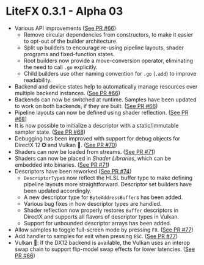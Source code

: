 ﻿# LiteFX 0.3.1 - Alpha 03

- Various API improvements ([See PR #66](https://github.com/crud89/LiteFX/pull/66))
  - Remove circular dependencies from constructors, to make it easier to opt-out of the builder architecture.
  - Split up builders to encourage re-using pipeline layouts, shader programs and fixed-function states.
  - Root builders now provide a move-conversion operator, eliminating the need to call `.go` explicitly.
  - Child builders use other naming convention for `.go` (`.add`) to improve readability.
- Backend and device states help to automatically manage resources over multiple backend instances. ([See PR #66](https://github.com/crud89/LiteFX/pull/66))
- Backends can now be switched at runtime. Samples have been updated to work on both backends, if they are built. ([See PR #66](https://github.com/crud89/LiteFX/pull/66))
- Pipeline layouts can now be defined using shader reflection. ([See PR #68](https://github.com/crud89/LiteFX/pull/68))
- It is now possible to initialize a descriptor with a static/immutable sampler state. ([See PR #68](https://github.com/crud89/LiteFX/pull/68))
- Debugging has been improved with support for debug objects for DirectX 12 ❎ and Vulkan 🌋. ([See PR #70](https://github.com/crud89/LiteFX/pull/70))
- Shaders can now be loaded from streams. ([See PR #71](https://github.com/crud89/LiteFX/pull/71))
- Shaders can now be placed in *Shader Libraries*, which can be embedded into binaries. ([See PR #71](https://github.com/crud89/LiteFX/pull/71))
- Descriptors have been reworked ([See PR #74](https://github.com/crud89/LiteFX/pull/74))
  - `DescriptorType`s now reflect the HLSL buffer type to make defining pipeline layouts more straightforward. Descriptor set builders have been updated accordingly.
  - A new descriptor type for `ByteAddressBuffer`s has been added.
  - Various bug fixes in how descriptor types are handled.
  - Shader reflection now properly restores `Buffer` descriptors in DirectX and supports all flavors of descriptor types in Vulkan.
  - Support for unbounded descriptor arrays has been added.
- Allow samples to toggle full-screen mode by pressing `F8`. ([See PR #77](https://github.com/crud89/LiteFX/pull/77))
- Add handler to samples for exit when pressing `ESC`. ([See PR #77](https://github.com/crud89/LiteFX/pull/77))
- Vulkan 🌋: If the DX12 backend is available, the Vulkan uses an interop swap chain to support flip-model swap effects for lower latencies. ([See PR #66](https://github.com/crud89/LiteFX/pull/66))
